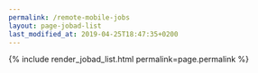 ```yaml
---
permalink: /remote-mobile-jobs
layout: page-jobad-list
last_modified_at: 2019-04-25T18:47:35+0200
---
```

{% include render_jobad_list.html permalink=page.permalink %}
